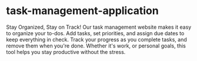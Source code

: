 # task-management-application
Stay Organized, Stay on Track!  Our task management website makes it easy to organize your to-dos. Add tasks, set priorities, and assign due dates to keep everything in check. Track your progress as you complete tasks, and remove them when you're done. Whether it's work, or personal goals, this tool helps you stay productive without the stress. 
